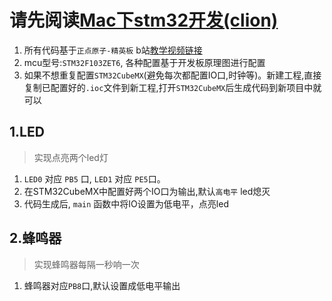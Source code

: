 # 请先阅读[Mac下stm32开发(clion)](https://zhuanlan.zhihu.com/p/95498261)


1. 所有代码基于`正点原子-精英板` b站[教学视频链接](https://www.bilibili.com/video/av8938442?from=search&seid=6964447435862961564)
2. mcu型号:`STM32F103ZET6`, 各种配置基于开发板原理图进行配置
3. 如果不想重复配置`STM32CubeMX`(避免每次都配置IO口,时钟等)。新建工程,直接复制已配置好的`.ioc`文件到新工程,打开`STM32CubeMX`后生成代码到新项目中就可以


## 1.LED

> 实现点亮两个led灯

1. `LED0` 对应 `PB5` 口, `LED1` 对应 `PE5`口。 
2. 在STM32CubeMX中配置好两个IO口为输出,默认`高电平` led熄灭
3. 代码生成后, `main` 函数中将IO设置为低电平，点亮led

## 2.蜂鸣器

> 实现蜂鸣器每隔一秒响一次

1. 蜂鸣器对应`PB8`口,默认设置成低电平输出
